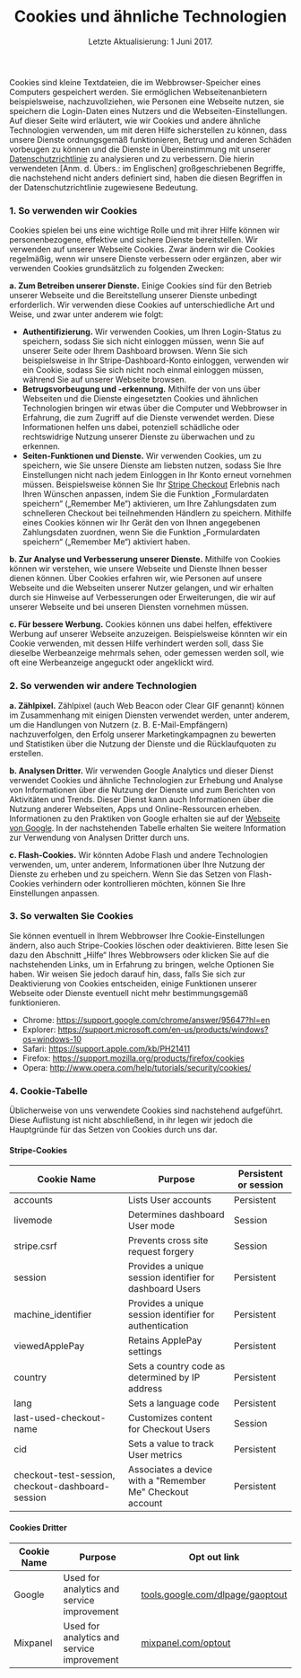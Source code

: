 <header>
<h1>Cookies und ähnliche Technologien</h1>
Letzte Aktualisierung: 1 Juni 2017.

</header>

<section>

Cookies sind kleine Textdateien, die im Webbrowser-Speicher eines Computers gespeichert werden. Sie ermöglichen Webseitenanbietern beispielsweise, nachzuvollziehen, wie Personen eine Webseite nutzen, sie speichern die Login-Daten eines Nutzers und die Webseiten-Einstellungen. Auf dieser Seite wird erläutert, wie wir Cookies und andere ähnliche Technologien verwenden, um mit deren Hilfe sicherstellen zu können, dass unsere Dienste ordnungsgemäß funktionieren, Betrug und anderen Schäden vorbeugen zu können und die Dienste in Übereinstimmung mit unserer [Datenschutzrichtlinie](https://stripe.com/privacy) zu analysieren und zu verbessern. Die hierin verwendeten [Anm. d. Übers.: im Englischen] großgeschriebenen Begriffe, die nachstehend nicht anders definiert sind, haben die diesen Begriffen in der Datenschutzrichtlinie zugewiesene Bedeutung.

### 1. So verwenden wir Cookies

Cookies spielen bei uns eine wichtige Rolle und mit ihrer Hilfe können wir personenbezogene, effektive und sichere Dienste bereitstellen. Wir verwenden auf unserer Webseite Cookies. Zwar ändern wir die Cookies regelmäßig, wenn wir unsere Dienste verbessern oder ergänzen, aber wir verwenden Cookies grundsätzlich zu folgenden Zwecken:

**a. Zum Betreiben unserer Dienste.** Einige Cookies sind für den Betrieb unserer Webseite und die Bereitstellung unserer Dienste unbedingt erforderlich. Wir verwenden diese Cookies auf unterschiedliche Art und Weise, und zwar unter anderem wie folgt:

* **Authentifizierung.** Wir verwenden Cookies, um Ihren Login-Status zu speichern, sodass Sie sich nicht einloggen müssen, wenn Sie auf unserer Seite oder Ihrem Dashboard browsen. Wenn Sie sich beispielsweise in Ihr Stripe-Dashboard-Konto einloggen, verwenden wir ein Cookie, sodass Sie sich nicht noch einmal einloggen müssen, während Sie auf unserer Webseite browsen.
* **Betrugsvorbeugung und -erkennung.** Mithilfe der von uns über Webseiten und die Dienste eingesetzten Cookies und ähnlichen Technologien bringen wir etwas über die Computer und Webbrowser in Erfahrung, die zum Zugriff auf die Dienste verwendet werden. Diese Informationen helfen uns dabei, potenziell schädliche oder rechtswidrige Nutzung unserer Dienste zu überwachen und zu erkennen.
* **Seiten-Funktionen und Dienste.** Wir verwenden Cookies, um zu speichern, wie Sie unsere Dienste am liebsten nutzen, sodass Sie Ihre Einstellungen nicht nach jedem Einloggen in Ihr Konto erneut vornehmen müssen. Beispielsweise können Sie Ihr [Stripe Checkout](https://stripe.com/checkout) Erlebnis nach Ihren Wünschen anpassen, indem Sie die Funktion „Formulardaten speichern“ („Remember Me“) aktivieren, um Ihre Zahlungsdaten zum schnelleren Checkout bei teilnehmenden Händlern zu speichern. Mithilfe eines Cookies können wir Ihr Gerät den von Ihnen angegebenen Zahlungsdaten zuordnen, wenn Sie die Funktion „Formulardaten speichern“ („Remember Me“) aktiviert haben.

**b. Zur Analyse und Verbesserung unserer Dienste.** Mithilfe von Cookies können wir verstehen, wie unsere Webseite und Dienste Ihnen besser dienen können. Über Cookies erfahren wir, wie Personen auf unsere Webseite und die Webseiten unserer Nutzer gelangen, und wir erhalten durch sie Hinweise auf Verbesserungen oder Erweiterungen, die wir auf unserer Webseite und bei unseren Diensten vornehmen müssen.

**c. Für bessere Werbung.** Cookies können uns dabei helfen, effektivere Werbung auf unserer Webseite anzuzeigen. Beispielsweise könnten wir ein Cookie verwenden, mit dessen Hilfe verhindert werden soll, dass Sie dieselbe Werbeanzeige mehrmals sehen, oder gemessen werden soll, wie oft eine Werbeanzeige angeguckt oder angeklickt wird.

### 2. So verwenden wir andere Technologien

**a. Zählpixel.** Zählpixel (auch Web Beacon oder Clear GIF genannt) können im Zusammenhang mit einigen Diensten verwendet werden, unter anderem, um die Handlungen von Nutzern (z. B. E-Mail-Empfängern) nachzuverfolgen, den Erfolg unserer Marketingkampagnen zu bewerten und Statistiken über die Nutzung der Dienste und die Rücklaufquoten zu erstellen.

**b. Analysen Dritter.** Wir verwenden Google Analytics und dieser Dienst verwendet Cookies und ähnliche Technologien zur Erhebung und Analyse von Informationen über die Nutzung der Dienste und zum Berichten von Aktivitäten und Trends. Dieser Dienst kann auch Informationen über die Nutzung anderer Webseiten, Apps und Online-Ressourcen erheben. Informationen zu den Praktiken von Google erhalten sie auf der [Webseite von Google](https://www.google.com/policies/privacy/partners/). In der nachstehenden Tabelle erhalten Sie weitere Information zur Verwendung von Analysen Dritter durch uns.

**c. Flash-Cookies.** Wir könnten Adobe Flash und andere Technologien verwenden, um, unter anderem, Informationen über Ihre Nutzung der Dienste zu erheben und zu speichern. Wenn Sie das Setzen von Flash-Cookies verhindern oder kontrollieren möchten, können Sie Ihre Einstellungen anpassen.

### 3. So verwalten Sie Cookies

Sie können eventuell in Ihrem Webbrowser Ihre Cookie-Einstellungen ändern, also auch Stripe-Cookies löschen oder deaktivieren. Bitte lesen Sie dazu den Abschnitt „Hilfe“ Ihres Webbrowsers oder klicken Sie auf die nachstehenden Links, um in Erfahrung zu bringen, welche Optionen Sie haben. Wir weisen Sie jedoch darauf hin, dass, falls Sie sich zur Deaktivierung von Cookies entscheiden, einige Funktionen unserer Webseite oder Dienste eventuell nicht mehr bestimmungsgemäß funktionieren.

* Chrome: <a href="https://support.google.com/chrome/answer/95647?hl=en">https://support.google.com/chrome/answer/95647?hl=en</a>
* Explorer: <a href="https://support.microsoft.com/en-us/products/windows?os=windows-10">https://support.microsoft.com/en-us/products/windows?os=windows-10</a>
* Safari: <a href="https://support.apple.com/kb/PH21411">https://support.apple.com/kb/PH21411</a>
* Firefox: <a href="https://support.mozilla.org/products/firefox/cookies">https://support.mozilla.org/products/firefox/cookies</a>
* Opera: <a href="http://www.opera.com/help/tutorials/security/cookies/">http://www.opera.com/help/tutorials/security/cookies/</a>


### 4. Cookie-Tabelle

Üblicherweise von uns verwendete Cookies sind nachstehend aufgeführt. Diese Auflistung ist nicht abschließend, in ihr legen wir jedoch die Hauptgründe für das Setzen von Cookies durch uns dar.

#### Stripe-Cookies

<table class="alternate">
  <thead>
  <tr>
    <th>Cookie Name</th>
    <th>Purpose</th> 
    <th>Persistent or session </th>
  </tr>
  </thead>
  <tbody>    
  <tr>
    <td>accounts</td>
    <td>Lists User accounts</td> 
    <td>Persistent</td>
  </tr>
  <tr>
    <td>livemode</td>
    <td>Determines dashboard User mode</td>
    <td>Session </td>
  </tr>
  <tr>
    <td>stripe.csrf</td>
    <td>Prevents cross site request forgery</td>
    <td>Session</td>
    </tr>
  <tr>
    <td>session</td>
    <td>Provides a unique session identifier for dashboard Users</td>
    <td>Persistent</td>
    </tr>
  <tr>
    <td>machine_identifier</td>
    <td>Provides a unique session identifier for authentication</td>
    <td>Persistent </td>
    </tr>
    <tr>
<td>viewedApplePay</td>
<td>Retains ApplePay settings</td>
<td>Persistent </td>
    </tr>
  <tr>
<td>country</td>
<td>Sets a country code as determined by IP address</td>
<td>Persistent </td>
    </tr>
  <tr>
<td>lang</td>
<td>Sets a language code</td>
<td>Persistent </td>
    </tr>
  <tr>
<td>last-used-checkout-name</td>
<td>Customizes content for Checkout Users</td>
<td>Session</td>
    </tr>
  <tr>
<td>cid</td>
<td>Sets a value to track User metrics</td>
<td>Persistent</td>
    </tr>
  <tr>
<td>checkout-test-session, checkout-dashboard-session</td>
<td>Associates a device with a "Remember Me" Checkout account</td>
<td>Persistent </td>
</tr>
  </tbody>
</table>

#### Cookies Dritter

<table class="alternate">
<thead>
<tr>
<th>Cookie Name</th>
<th>Purpose</th>
<th>Opt out link</th>
</tr>
</thead>
<tbody>  
<tr>
<td>Google</td>
<td>Used for analytics and service improvement</td>
<td><a href="http://tools.google.com/dlpage/gaoptout">tools.google.com/dlpage/gaoptout</a></td>
</tr><tr>
<td>Mixpanel</td>
<td>Used for analytics and service improvement</td>
<td><a href="http://mixpanel.com/optout">mixpanel.com/optout</a></td>
</tbody>
</table>

</section>

